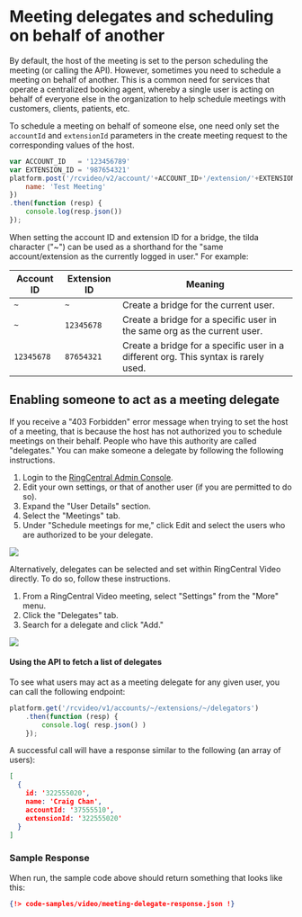# Meeting delegates and scheduling on behalf of another

By default, the host of the meeting is set to the person scheduling the meeting (or calling the API). However, sometimes you need to schedule a meeting on behalf of another. This is a common need for services that operate a centralized booking agent, whereby a single user is acting on behalf of everyone else in the organization to help schedule meetings with customers, clients, patients, etc. 

To schedule a meeting on behalf of someone else, one need only set the `accountId` and `extensionId` parameters in the create meeting request to the corresponding values of the host. 

```js 
var ACCOUNT_ID   = '123456789'
var EXTENSION_ID = '987654321'
platform.post('/rcvideo/v2/account/'+ACCOUNT_ID+'/extension/'+EXTENSION_ID+'/bridges', {
    name: 'Test Meeting'
})
.then(function (resp) {
    console.log(resp.json())
});
```

When setting the account ID and extension ID for a bridge, the tilda character ("~") can be used as a shorthand for the "same account/extension as the currently logged in user." For example:

| Account ID | Extension ID | Meaning                                                                             |
|------------|--------------|-------------------------------------------------------------------------------------|
| `~`        | `~`          | Create a bridge for the current user.                                               |
| `~`        | `12345678`   | Create a bridge for a specific user in the same org as the current user.            |
| `12345678` | `87654321`   | Create a bridge for a specific user in a different org. This syntax is rarely used. |

## Enabling someone to act as a meeting delegate

If you receive a "403 Forbidden" error message when trying to set the host of a meeting, that is because the host has not authorized you to schedule meetings on their behalf. People who have this authority are called "delegates." You can make someone a delegate by following the following instructions.

1. Login to the [RingCentral Admin Console](https://service.ringcentral.com/).
2. Edit your own settings, or that of another user (if you are permitted to do so). 
3. Expand the "User Details" section. 
4. Select the "Meetings" tab. 
5. Under "Schedule meetings for me," click Edit and select the users who are authorized to be your delegate. 

<img class="img-fluid" src="../meeting-delegates.png" style="max-width: 500px">

Alternatively, delegates can be selected and set within RingCentral Video directly. To do so, follow these instructions.

1. From a RingCentral Video meeting, select "Settings" from the "More" menu. 
2. Click the "Delegates" tab. 
3. Search for a delegate and click "Add."

<img class="img-fluid" src="../rcv-delegates.png" style="max-width: 500px">

#### Using the API to fetch a list of delegates

To see what users may act as a meeting delegate for any given user, you can call the following endpoint:

```js 
platform.get('/rcvideo/v1/accounts/~/extensions/~/delegators')
	.then(function (resp) {
		console.log( resp.json() )
	});
```

A successful call will have a response similar to the following (an array of users):

```json
[
  {
    id: '322555020',
    name: 'Craig Chan',
    accountId: '37555510',
    extensionId: '322555020'
  }
]
```

### Sample Response

When run, the sample code above should return something that looks like this:

```json
{!> code-samples/video/meeting-delegate-response.json !}
```
